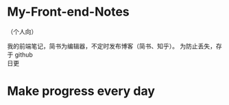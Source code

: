 # My-Front-end-Notes

（个人向）

我的前端笔记，简书为编辑器，不定时发布博客（简书、知乎）。
为防止丢失，存于 github   
日更


# Make progress every day
